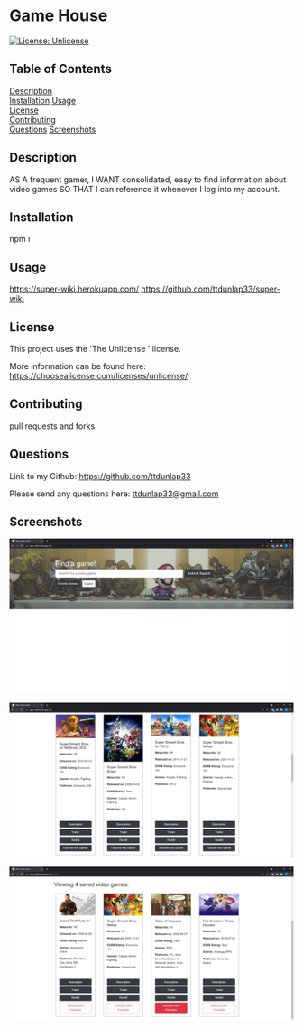 # Game House

  [![License: Unlicense](https://img.shields.io/badge/license-Unlicense-blue.svg)](https://choosealicense.com/licenses/unlicense/)
  
  ## Table of Contents
  
  [Description](#description)  
  [Installation](#installation)
  [Usage](#usage)  
  [License](#license)  
  [Contributing](#contributing)    
  [Questions](#questions)
  [Screenshots](#screenshots)  
  
  ## Description
  
  AS A frequent gamer, I WANT consolidated, easy to find information about video games SO THAT I can reference it whenever I log into my account.

  ## Installation
  
  npm i
  
  ## Usage
  
  https://super-wiki.herokuapp.com/
  https://github.com/ttdunlap33/super-wiki
  
  ## License
  
  This project uses the 'The Unlicense
      ' license. 
  
  More information can be found here: https://choosealicense.com/licenses/unlicense/
  
  ## Contributing
  
  pull requests and forks.
  
  ## Questions
  
  Link to my Github: https://github.com/ttdunlap33

  Please send any questions here: ttdunlap33@gmail.com

  ## Screenshots
  ![screenshot](client/public/gamehousesearch.png)

  ![screenshot](client/public/gamehouseresults.png)

  ![screenshot](client/public/gamehousefavorites.png)
